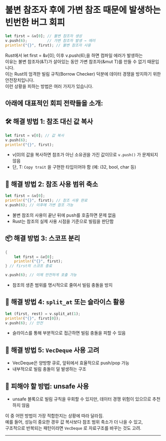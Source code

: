 # 불변 참조자 후에 가변 참조 때문에 발생하는 빈번한 버그 회피

```rust
let first = &v[0]; // 불변 참조자 생성
v.push(6);         // 가변 참조자 발생 → 에러
println!("{}", first); // 불변 참조자 사용
```
Rust에서 let first = &v[0]; 이후 v.push(6);을 하면 컴파일 에러가 발생하는   
이유는 불변 참조자(&T)가 살아있는 동안 가변 참조자(&mut T)를 만들 수 없기 때문입니다.    
이는 Rust의 엄격한 빌림 규칙(Borrow Checker) 덕분에 데이터 경쟁을 방지하기 위한 안전장치입니다.  
이런 상황을 피하는 방법은 여러 가지가 있습니다.


## 아래에 대표적인 회피 전략들을 소개:

## 🛠️ 해결 방법 1: 참조 대신 값 복사
```rust
let first = v[0]; // 값 복사
v.push(6);
println!("{}", first);
```

- v[0]의 값을 복사하면 참조가 아닌 소유권을 가진 값이므로 `v.push()` 가 문제되지 않음
- 단, T: `Copy trait` 을 구현한 타입이어야 함 (예: i32, bool, char 등)

## 🔄 해결 방법 2: 참조 사용 범위 축소
```rust
let first = &v[0];
println!("{}", first); // 참조 사용 완료
v.push(6); // 이후에 가변 참조 가능
```

- 불변 참조의 사용이 끝난 뒤에 push를 호출하면 문제 없음
- Rust는 참조의 실제 사용 시점을 기준으로 빌림을 판단함

## 📦 해결 방법 3: 스코프 분리
```rust
{
    let first = &v[0];
    println!("{}", first);
} // first의 스코프 종료

v.push(6); // 이제 안전하게 호출 가능
```

- 참조의 생존 범위를 명시적으로 줄여서 빌림 충돌을 방지

## 🧠 해결 방법 4: `split_at` 또는 슬라이스 활용
```rust
let (first, rest) = v.split_at(1);
println!("{}", first[0]);
v.push(6); // 안전
```
- 슬라이스를 통해 부분적으로 접근하면 빌림 충돌을 피할 수 있음

## 🧰 해결 방법 5: `VecDeque` 사용 고려
- VecDeque은 양방향 큐로, 앞뒤에서 효율적으로 push/pop 가능
- 내부적으로 빌림 충돌이 덜 발생하는 구조

## 🚫 피해야 할 방법: unsafe 사용
- unsafe 블록으로 빌림 규칙을 우회할 수 있지만, 데이터 경쟁 위험이 있으므로 추천하지 않음

이 중 어떤 방법이 가장 적합한지는 상황에 따라 달라짐.  
예를 들어, 성능이 중요한 경우 값 복사보다 참조 범위 축소가 더 나을 수 있고,  
구조적으로 반복되는 패턴이라면 `VecDeque` 로 자료구조를 바꾸는 것도 고려.

---

